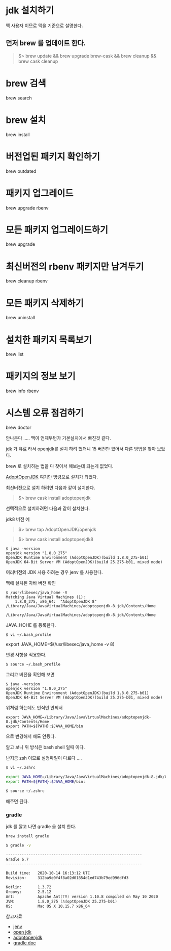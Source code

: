 # jdk 설치하기

맥 사용자 이므로 맥을 기준으로 설명한다. 

## 먼저 brew 를 업데이트 한다. 
>$> brew update && brew upgrade brew-cask && brew cleanup && brew cask cleanup

# brew 검색
brew search <formula>

# brew 설치
brew install <formula>

# 버전업된 패키지 확인하기
brew outdated

# 패키지 업그레이드
brew upgrade rbenv

# 모든 패키지 업그레이드하기
brew upgrade

# 최신버전의 rbenv 패키지만 남겨두기
brew cleanup rbenv

# 모든 패키지 삭제하기
brew uninstall <formula>

# 설치한 패키지 목록보기
brew list

# 패키지의 정보 보기
brew info rbenv

# 시스템 오류 점검하기
brew doctor


안나온다 ..... 맥이 언제부턴가 기본설치에서 빠진것 같다.

jdk 가 유료 라서 openjdk를 설치 하려 했더니 15 버전만 있어서 다른 방법을 찾아 보았다. 

brew 로 설치하는 법을 다 찾아서 해보는데 되는게 없었다.

[AdoptOpenJDK](https://github.com/AdoptOpenJDK/homebrew-openjdk) 여기만 명령으로 설치가 되었다. 

최신버전으로 설치 하려면 다음과 같이 설치한다. 

>$> brew cask install adoptopenjdk

선택적으로 설치하려면 다음과 같이 설치한다. 

jdk8 버전 예 

>$> brew tap AdoptOpenJDK/openjdk

>$> brew cask install adoptopenjdk8

```shell
$ java -version
openjdk version "1.8.0_275"
OpenJDK Runtime Environment (AdoptOpenJDK)(build 1.8.0_275-b01)
OpenJDK 64-Bit Server VM (AdoptOpenJDK)(build 25.275-b01, mixed mode)
```

여러버전의 JDK 사용 하려는 경우 jenv 를 사용한다.

맥에 설치된 자바 버전 확인 

```shell
$ /usr/libexec/java_home -V
Matching Java Virtual Machines (1):
    1.8.0_275, x86_64:	"AdoptOpenJDK 8"	/Library/Java/JavaVirtualMachines/adoptopenjdk-8.jdk/Contents/Home

/Library/Java/JavaVirtualMachines/adoptopenjdk-8.jdk/Contents/Home
```

JAVA_HOHE 를 등록한다.

```shell
$ vi ~/.bash_profile
```
export JAVA_HOME=$(/usr/libexec/java_home -v 8) 

변경 사항을 적용한다.

```shell
$ source ~/.bash_profile
```

그리고 버전을 확인해 보면 

```shell
$ java -version            
openjdk version "1.8.0_275"
OpenJDK Runtime Environment (AdoptOpenJDK)(build 1.8.0_275-b01)
OpenJDK 64-Bit Server VM (AdoptOpenJDK)(build 25.275-b01, mixed mode)
```

위처럼 하는데도 인식인 안되서 

```shell
export JAVA_HOME=/Library/Java/JavaVirtualMachines/adoptopenjdk-8.jdk/Contents/Home
export PATH=${PATH}:$JAVA_HOME/bin
```
으로 변경해서 해도 안됬다. 

알고 보니 위 방식은 bash shell 일때 이다. 

난지금 zsh 이므로 설정파일이 다르다 .... 

```zsh
$ vi ~/.zshrc
```

```zsh
export JAVA_HOME=/Library/Java/JavaVirtualMachines/adoptopenjdk-8.jdk/Contents/Home
export PATH=${PATH}:$JAVA_HOME/bin:
```

```zsh
$ source ~/.zshrc
```

해주면 된다.

### gradle

jdk 를 깔고 나면 gradle 을 설치 한다. 

```zsh
brew install gradle
```


```zsh
$ gradle -v

------------------------------------------------------------
Gradle 6.7
------------------------------------------------------------

Build time:   2020-10-14 16:13:12 UTC
Revision:     312ba9e0f4f8a02d01854d1ed743b79ed996dfd3

Kotlin:       1.3.72
Groovy:       2.5.12
Ant:          Apache Ant(TM) version 1.10.8 compiled on May 10 2020
JVM:          1.8.0_275 (AdoptOpenJDK 25.275-b01)
OS:           Mac OS X 10.15.7 x86_64
```


참고자료
- [jenv](https://jojoldu.tistory.com/329)
- [open jdk](https://jdk.java.net/)
- [adoptopenjdk](https://adoptopenjdk.net/)
- [gradle doc](https://docs.gradle.org/current/userguide/installation.html#installation)